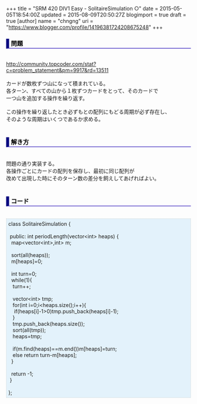 +++
title = "SRM 420 DIV1 Easy - SolitaireSimulation ○"
date = 2015-05-05T18:54:00Z
updated = 2015-08-09T20:50:27Z
blogimport = true
draft = true
[author]
	name = "chngng"
	uri = "https://www.blogger.com/profile/14196381724208675248"
+++

<div dir="ltr" style="text-align: left;" trbidi="on"><h3 style="border-bottom: 2px solid slateblue; border-left: 8px solid navy; color: black; padding: 0px 0px 1px 5px;">問題 </h3><br /><a href="http://community.topcoder.com/stat?c=problem_statement&amp;pm=9917&amp;rd=13511" target="_blank">http://community.topcoder.com/stat?c=problem_statement&amp;pm=9917&amp;rd=13511</a><br /><br />カードが数枚ずつ山になって積まれている。<br />各ターン、すべての山から１枚ずつカードをとって、そのカードで<br />一つ山を追加する操作を繰り返す。<br /><br />この操作を繰り返したとき必ずもとの配列にもどる周期が必ず存在し、<br />そのような周期はいくつであるか求める。<br /><br /><h3 style="border-bottom: 2px solid slateblue; border-left: 8px solid navy; color: black; padding: 0px 0px 1px 5px;">解き方 </h3><br />問題の通り実装する。<br />各操作ごとにカードの配列を保存し、最初に同じ配列が<br />改めて出現した時にそのターン数の差分を飼えしてあげればよい。<br /><br /><h3 style="border-bottom: 2px solid slateblue; border-left: 8px solid navy; color: black; padding: 0px 0px 1px 5px;">コード </h3><br /><div style="background-color: #e3f2fb; border: 1px dotted #CCCCCC; padding: 5px;">class SolitaireSimulation {<br /><br /><span class="Apple-tab-span" style="white-space: pre;"> </span>public: int periodLength(vector&lt;int&gt; heaps) {<br /><span class="Apple-tab-span" style="white-space: pre;">  </span>map&lt;vector&lt;int&gt;,int&gt; m;<br /><br /><span class="Apple-tab-span" style="white-space: pre;">  </span>sort(all(heaps));<br /><span class="Apple-tab-span" style="white-space: pre;">  </span>m[heaps]=0;<br /><br /><span class="Apple-tab-span" style="white-space: pre;">  </span>int turn=0;<br /><span class="Apple-tab-span" style="white-space: pre;">  </span>while(1){<br /><span class="Apple-tab-span" style="white-space: pre;">   </span>turn++;<br /><br /><span class="Apple-tab-span" style="white-space: pre;">   </span>vector&lt;int&gt; tmp;<br /><span class="Apple-tab-span" style="white-space: pre;">   </span>for(int i=0;i&lt;heaps.size();i++){<br /><span class="Apple-tab-span" style="white-space: pre;">    </span>if(heaps[i]-1&gt;0)tmp.push_back(heaps[i]-1);<br /><span class="Apple-tab-span" style="white-space: pre;">   </span>}<br /><span class="Apple-tab-span" style="white-space: pre;">   </span>tmp.push_back(heaps.size());<br /><span class="Apple-tab-span" style="white-space: pre;">   </span>sort(all(tmp));<br /><span class="Apple-tab-span" style="white-space: pre;">   </span>heaps=tmp;<br /><br /><span class="Apple-tab-span" style="white-space: pre;">   </span>if(m.find(heaps)==m.end())m[heaps]=turn;<br /><span class="Apple-tab-span" style="white-space: pre;">   </span>else return turn-m[heaps];<br /><span class="Apple-tab-span" style="white-space: pre;">  </span>}<br /><br /><span class="Apple-tab-span" style="white-space: pre;">  </span>return -1;<br /><span class="Apple-tab-span" style="white-space: pre;"> </span>}<br /><br />};</div></div>
